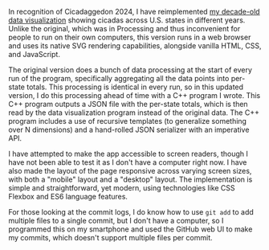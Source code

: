 In recognition of Cicadaggedon 2024, I have reimplemented [my decade-old data visualization](https://github.com/YawarRaza7349/CyclicCicadas) showing cicadas across U.S. states in different years. Unlike the original, which was in Processing and thus inconvenient for people to run on their own computers, this version runs in a web browser and uses its native SVG rendering capabilities, alongside vanilla HTML, CSS, and JavaScript. 

The original version does a bunch of data processing at the start of every run of the program, specifically aggregating all the data points into per-state totals. This processing is identical in every run, so in this updated version, I do this processing ahead of time with a C++ program I wrote. This C++ program outputs a JSON file with the per-state totals, which is then read by the data visualization program instead of the original data. The C++ program includes a use of recursive templates (to generalize something over N dimensions) and a hand-rolled JSON serializer with an imperative API.

I have attempted to make the app accessible to screen readers, though I have not been able to test it as I don't have a computer right now. I have also made the layout of the page responsive across varying screen sizes, with both a "mobile" layout and a "desktop" layout. The implementation is simple and straightforward, yet modern, using technologies like CSS Flexbox and ES6 language features.

For those looking at the commit logs, I do know how to use `git add` to add multiple files to a single commit, but I don't have a computer, so I programmed this on my smartphone and used the GitHub web UI to make my commits, which doesn't support multiple files per commit.

